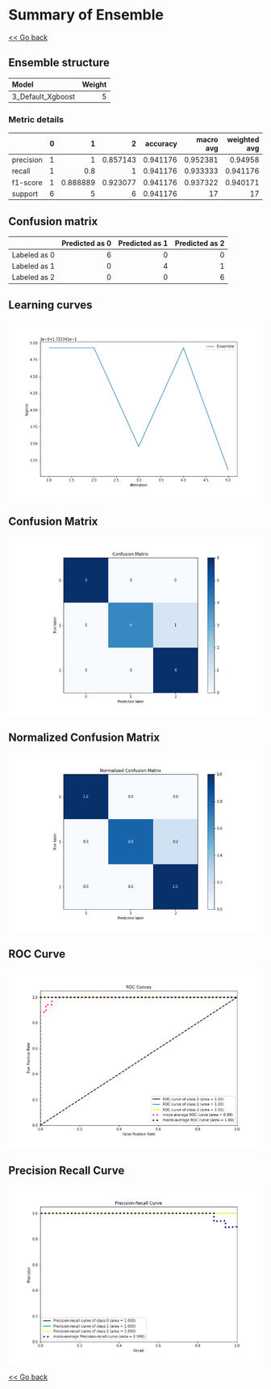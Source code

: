 # Summary of Ensemble

[<< Go back](../README.md)


## Ensemble structure
| Model             |   Weight |
|:------------------|---------:|
| 3_Default_Xgboost |        5 |

### Metric details
|           |   0 |        1 |        2 |   accuracy |   macro avg |   weighted avg |   logloss |
|:----------|----:|---------:|---------:|-----------:|------------:|---------------:|----------:|
| precision |   1 | 1        | 0.857143 |   0.941176 |    0.952381 |       0.94958  |  0.172534 |
| recall    |   1 | 0.8      | 1        |   0.941176 |    0.933333 |       0.941176 |  0.172534 |
| f1-score  |   1 | 0.888889 | 0.923077 |   0.941176 |    0.937322 |       0.940171 |  0.172534 |
| support   |   6 | 5        | 6        |   0.941176 |   17        |      17        |  0.172534 |


## Confusion matrix
|              |   Predicted as 0 |   Predicted as 1 |   Predicted as 2 |
|:-------------|-----------------:|-----------------:|-----------------:|
| Labeled as 0 |                6 |                0 |                0 |
| Labeled as 1 |                0 |                4 |                1 |
| Labeled as 2 |                0 |                0 |                6 |

## Learning curves
![Learning curves](learning_curves.png)
## Confusion Matrix

![Confusion Matrix](confusion_matrix.png)


## Normalized Confusion Matrix

![Normalized Confusion Matrix](confusion_matrix_normalized.png)


## ROC Curve

![ROC Curve](roc_curve.png)


## Precision Recall Curve

![Precision Recall Curve](precision_recall_curve.png)



[<< Go back](../README.md)

